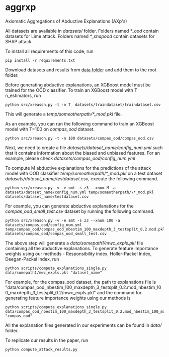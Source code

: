 # aggrxp
Axiomatic Aggregations of Abductive Explanations (AXp's)

All datasets are available in *datasets/* folder.
Folders named *\*_ood* contain datasets for Lime attack.
Folders named *\*_shapood* contain datasets for SHAP attack.

To install all requirements of this code, run

```commandline
pip install -r requirements.txt
```

Download datasets and results from [data folder](https://drive.google.com/drive/folders/1EZBDXD58jnDHHHOd1I_sBZi4VQrgeKqr?usp=drive_link) and add them to the root folder.

Before generating abductive explanations, an XGBoost model must be trained for the OOD classifier. To train an XGBoost model with T n_estimators, run

```commandline
python src/xreason.py -t -n T  datasets/traindataset/traindataset.csv
```

This will generate a *temp/someotherpath/\*_mod.pkl* file.

As an example, you can run the following command to train an XGBoost model with T=100 on *compas_ood* dataset.

```commandline
python src/xreason.py -t -n 100 datasets/compas_ood/compas_ood.csv
```

Next, we need to create a file *datasets/dataset_name/config_num.yml* such that it contains information about the biased and unbiased features.
For an example, please check *datasets/compas_ood/config_num.yml*

To compute M abductive explanations for the predictions of the attack model with OOD classifier *temp/someotherpath/\*_mod.pkl* on a test dataset *datasets/dataset_name/testdataset.csv*, execute the following command.

```commandline
python src/xreason.py -v -e smt -s z3 --xnum M -a datasets/dataset_name/config_num.yml temp/someotherpath/\*_mod.pkl datasets/dataset_name/testdataset.csv
```

For example, you can generate abductive explanations for the *compas_ood_small_test.csv* dataset by running the following command.

```commandline
python src/xreason.py -v -e smt -s z3 --xnum 100 -a datasets/compas_ood/config_num.yml temp/compas_ood/compas_ood_nbestim_100_maxdepth_3_testsplit_0.2.mod.pkl datasets/compas_ood/compas_ood_small_test.csv
```

The above step will generate a *data/somepath1/mwc_expls.pkl* file containing all the abductive explanations. 
To generate feature importance weights using our methods - Responsibility index, Holler-Packel Index, Deegan-Packel Index, run

```commandline
python scripts/compute_explanations_single.py data/somepath1/mwc_expls.pkl "dataset_name"
```

For example, for the compas_ood dataset, the path to explanations file is "data/compas_ood_nbestim_100_maxdepth_3_testsplit_0.2.mod_nbestim_100_maxdepth_3_testsplit_0.2/mwc_expls.pkl" 
and the command for generating feature importance weights using our methods is

```commandline
python scripts/compute_explanations_single.py data/compas_ood_nbestim_100_maxdepth_3_testsplit_0.2.mod_nbestim_100_maxdepth_3_testsplit_0.2/mwc_expls.pkl "compas_ood"
```

All the explanation files generated in our experiments can be found in *data/* folder.

To replicate our results in the paper, run

```commandline
python compute_attack_results.py
```


